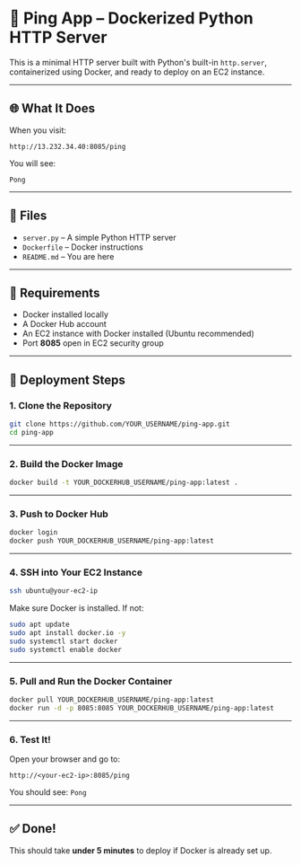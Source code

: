 
# 🏓 Ping App – Dockerized Python HTTP Server

This is a minimal HTTP server built with Python's built-in `http.server`, containerized using Docker, and ready to deploy on an EC2 instance.

---

## 🌐 What It Does

When you visit:

```
http://13.232.34.40:8085/ping
```

You will see:

```
Pong
```

---

## 📁 Files

- `server.py` – A simple Python HTTP server
- `Dockerfile` – Docker instructions
- `README.md` – You are here

---

## 🧰 Requirements

- Docker installed locally
- A Docker Hub account
- An EC2 instance with Docker installed (Ubuntu recommended)
- Port **8085** open in EC2 security group

---

## 🚀 Deployment Steps

### 1. Clone the Repository

```bash
git clone https://github.com/YOUR_USERNAME/ping-app.git
cd ping-app
```

---

### 2. Build the Docker Image

```bash
docker build -t YOUR_DOCKERHUB_USERNAME/ping-app:latest .
```

---

### 3. Push to Docker Hub

```bash
docker login
docker push YOUR_DOCKERHUB_USERNAME/ping-app:latest
```

---

### 4. SSH into Your EC2 Instance

```bash
ssh ubuntu@your-ec2-ip
```

Make sure Docker is installed. If not:

```bash
sudo apt update
sudo apt install docker.io -y
sudo systemctl start docker
sudo systemctl enable docker
```

---

### 5. Pull and Run the Docker Container

```bash
docker pull YOUR_DOCKERHUB_USERNAME/ping-app:latest
docker run -d -p 8085:8085 YOUR_DOCKERHUB_USERNAME/ping-app:latest
```

---

### 6. Test It!

Open your browser and go to:

```
http://<your-ec2-ip>:8085/ping
```

You should see: `Pong`

---

## ✅ Done!

This should take **under 5 minutes** to deploy if Docker is already set up.

